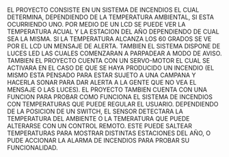 EL PROYECTO CONSISTE EN UN SISTEMA DE INCENDIOS EL CUAL DETERMINA, DEPENDIENDO DE LA TEMPERATURA AMBIENTAL, SI ESTA OCURRIENDO UNO. POR MEDIO DE UN LCD SE PUEDE VER LA TEMPERATURA ACUAL
Y LA ESTACION DEL AÑO DEPENDIENDO DE CUAL SEA LA MISMA. SI LA TEMPERATURA ALCANZA LOS 60 GRADOS SE VE POR EL LCD UN MENSAJE DE ALERTA. TAMBIEN EL SISTEMA DISPONE DE LUCES LED LAS 
CUALES COMENZARAN A PARPADEAR A MODO DE AVISO. TAMBIEN EL PROYECTO CUENTA CON UN SERVO-MOTOR EL CUAL SE ACTIVARA EN EL CASO DE QUE SE HAYA PRODUCIDO UN INCENDIO (EL MISMO ESTA PENSADO PARA 
ESTAR SUJETO A UNA CAMPANA Y HACERLA SONAR PARA DAR ALERTA A LA GENTE QUE NO VEA EL MENSAJE O LAS LUCES). 
EL PROYECTO TAMBIEN CUENTA CON UNA FUNCION PARA PROBAR COMO FUNCIONA EL SISTEMA DE INCENDIOS CON TEMPERATURAS QUE PUEDE REGULAR EL USUARIO. DEPENDIENDO DE LA POSICION DE UN SWITCH, EL SENSOR
DETECTARA LA TEMPERATURA DEL AMBIENTE O LA TEMERATURA QUE PUEDE ALTERARSE CON UN CONTROL REMOTO. ESTE PUEDE SALTEAR TEMPERATURAS PARA MOSTRAR DISTINTAS ESTACIONES DEL AÑO, O PUDE ACCIONAR LA 
ALARMA DE INCENDIOS PARA PROBAR SU FUNCIONALIDAD.
